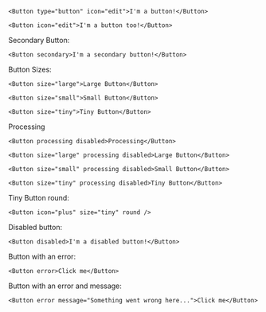 ```
<Button type="button" icon="edit">I'm a button!</Button>
```
```
<Button icon="edit">I'm a button too!</Button>
```
Secondary Button:
```
<Button secondary>I'm a secondary button!</Button>
```

Button Sizes:
```
<Button size="large">Large Button</Button>
```
```
<Button size="small">Small Button</Button>
```
```
<Button size="tiny">Tiny Button</Button>
```

Processing
```
<Button processing disabled>Processing</Button>
```
```
<Button size="large" processing disabled>Large Button</Button>
```
```
<Button size="small" processing disabled>Small Button</Button>
```
```
<Button size="tiny" processing disabled>Tiny Button</Button>
```


Tiny Button round:

```
<Button icon="plus" size="tiny" round />
```

Disabled button:

```
<Button disabled>I'm a disabled button!</Button>
```

Button with an error:

```
<Button error>Click me</Button>
```

Button with an error and message:

```
<Button error message="Something went wrong here...">Click me</Button>
```
